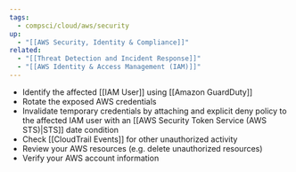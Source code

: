 ```yaml
---
tags:
  - compsci/cloud/aws/security
up:
  - "[[AWS Security, Identity & Compliance]]"
related:
  - "[[Threat Detection and Incident Response]]"
  - "[[AWS Identity & Access Management (IAM)]]"
---
```

- Identify the affected [[IAM User]] using [[Amazon GuardDuty]]
- Rotate the exposed AWS credentials
- Invalidate temporary credentials by attaching and explicit deny policy to the affected IAM user with an [[AWS Security Token Service (AWS STS)|STS]] date condition 
- Check [[CloudTrail Events]] for other unauthorized activity
- Review your AWS resources (e.g. delete unauthorized resources)
- Verify your AWS account information
